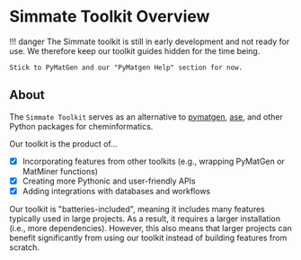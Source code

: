 # Simmate Toolkit Overview

!!! danger
    The Simmate toolkit is still in early development and not ready for use. We therefore keep our toolkit guides hidden for the time being.

    Stick to PyMatGen and our "PyMatgen Help" section for now.

## About

The `Simmate Toolkit` serves as an alternative to [pymatgen](https://pymatgen.org/), [ase](https://gitlab.com/ase/ase), and other Python packages for cheminformatics.

Our toolkit is the product of...

- [x] Incorporating features from other toolkits (e.g., wrapping PyMatGen or MatMiner functions)
- [x] Creating more Pythonic and user-friendly APIs
- [x] Adding integrations with databases and workflows 

Our toolkit is "batteries-included", meaning it includes many features typically used in large projects. As a result, it requires a larger installation (i.e., more dependencies). However, this also means that larger projects can benefit significantly from using our toolkit instead of building features from scratch.
